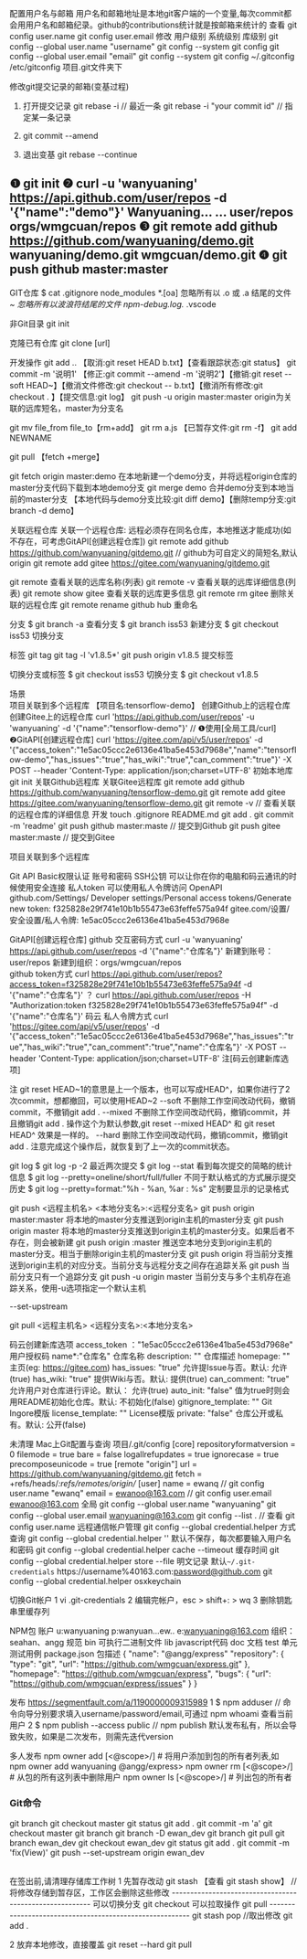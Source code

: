 
配置用户名与邮箱
用户名和邮箱地址是本地git客户端的一个变量,每次commit都会用用户名和邮箱纪录。github的contributions统计就是按邮箱来统计的
查看
git config user.name
git config user.email
修改
用户级别                                    系统级别              库级别
git config --global user.name "username"   git config --system   git config
git config --global user.email "email"     git config --system   git config
~/.gitconfig                               /etc/gitconfig        项目.git文件夹下


修改git提交记录的邮箱(变基过程)
1. 打开提交记录
  git rebase -i                   // 最近一条
  git rebase -i "your commit id"  // 指定某一条记录

2. git commit --amend
3. 退出变基
git rebase --continue
 




❶ git init 
❷ curl -u 'wanyuaning' https://api.github.com/user/repos -d '{"name":"demo"}'    Wanyuaning... ...   user/repos  orgs/wmgcuan/repos
❸ git remote add github https://github.com/wanyuaning/demo.git   wanyuaning/demo.git   wmgcuan/demo.git
❹ git push github master:master
------------------------------------------------------------------------

GIT仓库
 $ cat .gitignore 
node_modules
*.[oa]   忽略所有以 .o 或 .a 结尾的文件
*~        忽略所有以波浪符结尾的文件
npm-debug.log.*
.vscode

 非Git目录 
git init

 克隆已有仓库 
git clone [url]

 开发操作 
git add ..  【取消:git reset HEAD b.txt】【查看跟踪状态:git status】
git commit -m '说明1'   【修正:git commit --amend -m '说明2'】【撤销:git reset --soft HEAD~】【撤消文件修改:git checkout -- b.txt】【撤消所有修改:git checkout . 】【提交信息:git log】
git push -u origin master:master   origin为关联的远库短名，master为分支名

git mv file_from file_to【rm+add】
git rm a.js 【已暂存文件:git rm <file> -f】
git add NEWNAME

git pull 【fetch +merge】

git fetch origin master:demo    在本地新建一个demo分支，并将远程origin仓库的master分支代码下载到本地demo分支
git merge demo                         合并demo分支到本地当前的master分支 【本地代码与demo分支比较:git diff demo】【删除temp分支:git branch -d demo】

 关联远程仓库 
关联一个远程仓库: 远程必须存在同名仓库，本地推送才能成功(如不存在，可考虑GitAPI[创建远程仓库])
git remote add github https://github.com/wanyuaning/gitdemo.git  // github为可自定义的简短名,默认origin
git remote add gitee https://gitee.com/wanyuaning/gitdemo.git

git remote                                   查看关联的远库名称(列表)
git remote -v                              查看关联的远库详细信息(列表)
git remote show gitee               查看关联的远库更多信息
git remote rm gitee                    删除关联的远程仓库
git remote rename github hub  重命名

 分支 
$ git branch -a                    查看分支
$ git branch iss53               新建分支
$ git checkout iss53           切换分支

 标签 
git tag
git tag -l 'v1.8.5*'
git push origin v1.8.5          提交标签

切换分支或标签
$ git checkout iss53           切换分支
$ git checkout v1.8.5

 场景                                                                         
项目关联到多个远程库 【项目名:tensorflow-demo】
 创建Github上的远程仓库   创建Gitee上的远程仓库 
curl 'https://api.github.com/user/repos' -u 'wanyuaning' -d '{"name":"tensorflow-demo"}'   // ❶使用[全局工具/curl]   ❷GitAPI[创建远程仓库]
curl 'https://gitee.com/api/v5/user/repos' -d '{"access_token":"1e5ac05ccc2e6136e41ba5e453d7968e","name":"tensorflow-demo","has_issues":"true","has_wiki":"true","can_comment":"true"}' -X POST --header 'Content-Type: application/json;charset=UTF-8'
 初始本地库 
git init 
 关联Github远程库   关联Gitee远程库 
git remote add github https://github.com/wanyuaning/tensorflow-demo.git 
git remote add gitee https://gitee.com/wanyuaning/tensorflow-demo.git 
git remote -v   // 查看关联的远程仓库的详细信息
 开发 
touch .gitignore README.md
git add . 
git commit -m 'readme'
git push github master:maste  // 提交到Github
git push gitee master:maste  // 提交到Gitee

项目关联到多个远程库 

Git API
Basic权限认证 账号和密码
SSH公钥 可以让你在你的电脑和码云通讯的时候使用安全连接
私人token 可以使用私人令牌访问 OpenAPI
github.com/Settings/ Developer settings/Personal access tokens/Generate new token: f325828e29f741e10b1b55473e63feffe575a94f
gitee.com/设置/安全设置/私人令牌: 1e5ac05ccc2e6136e41ba5e453d7968e

GitAPI[创建远程仓库]
github 交互密码方式
curl -u 'wanyuaning' https://api.github.com/user/repos -d '{"name":"仓库名"}'  新建到账号：user/repos  新建到组织：orgs/wmgcuan/repos   
github token方式
curl https://api.github.com/user/repos?access_token=f325828e29f741e10b1b55473e63feffe575a94f -d '{"name":"仓库名"}'
？
curl https://api.github.com/user/repos -H "Authorization:token f325828e29f741e10b1b55473e63feffe575a94f" -d '{"name":"仓库名"}'
码云 私人令牌方式
curl 'https://gitee.com/api/v5/user/repos' -d '{"access_token":"1e5ac05ccc2e6136e41ba5e453d7968e","has_issues":"true","has_wiki":"true","can_comment":"true","name":"仓库名"}' -X POST --header 'Content-Type: application/json;charset=UTF-8'
注[码云创建新库选项]




 注 
git reset 
HEAD~1的意思是上一个版本，也可以写成HEAD^，如果你进行了2次commit，想都撤回，可以使用HEAD~2
--soft       不删除工作空间改动代码，撤销commit，不撤销git add . 
--mixed    不删除工作空间改动代码，撤销commit，并且撤销git add . 操作这个为默认参数,git reset --mixed HEAD^ 和 git reset HEAD^ 效果是一样的。
--hard       删除工作空间改动代码，撤销commit，撤销git add . 注意完成这个操作后，就恢复到了上一次的commit状态。

git log
$ git log -p -2  最近两次提交
$ git log --stat  看到每次提交的简略的统计信息
$ git log --pretty=oneline/short/full/fuller   不同于默认格式的方式展示提交历史
$ git log --pretty=format:"%h - %an, %ar : %s"   定制要显示的记录格式

git push <远程主机名> <本地分支名>:<远程分支名>
git push origin master:master  将本地的master分支推送到origin主机的master分支
git push origin master               将本地的master分支推送到origin主机的master分支。如果后者不存在，则会被新建
git push origin :master              推送空本地分支到origin主机的master分支。相当于删除origin主机的master分支
git push origin                            将当前分支推送到origin主机的对应分支。当前分支与远程分支之间存在追踪关系
git push                                       当前分支只有一个追踪分支
git push -u origin master	     当前分支与多个主机存在追踪关系，使用-u选项指定一个默认主机

--set-upstream

git pull <远程主机名> <远程分支名>:<本地分支名>

码云创建新库选项
access_token	："1e5ac05ccc2e6136e41ba5e453d7968e"  用户授权码
name*:"仓库名" 仓库名称
description: "" 仓库描述
homepage: ""	 主页(eg: https://gitee.com)
has_issues: "true"	允许提Issue与否。默认: 允许(true)
has_wiki: "true"	 提供Wiki与否。默认: 提供(true)
can_comment: "true" 允许用户对仓库进行评论。默认： 允许(true)
auto_init: "false"	 值为true时则会用README初始化仓库。默认: 不初始化(false)
gitignore_template: "" Git Ingore模版
license_template: ""	 License模版
private: "false" 仓库公开或私有。默认: 公开(false)


未清理
Mac上Git配置与查询
项目/.git/config
[core]
	repositoryformatversion = 0
	filemode = true
	bare = false
	logallrefupdates = true
	ignorecase = true
	precomposeunicode = true
[remote "origin"]
	url = https://github.com/wanyuaning/gitdemo.git
	fetch = +refs/heads/*:refs/remotes/origin/*
[user]
	name = ewanq  // git config user.name "ewanq" 
	email = ewanoo@163.com  // git config user.email ewanoo@163.com
全局
git config --global user.name "wanyuaning"
git config --global user.email wanyuaning@163.com
git config --list .  // 查看
git config user.name
远程通信帐户管理
git config --global credential.helper  方式查询
git config --global credential.helper ''  默认不保存，每次都要输入用户名和密码
git config --global credential.helper cache --timeout <seconds> 缓存时间
git config --global credential.helper store --file <path> 明文记录
默认`~/.git-credentials`
https://username%40163.com:password@github.com
git config --global credential.helper osxkeychain

切换Git帐户
1 vi .git-credentials 
2 编辑完帐户，esc > shift+: > wq
3 删除钥匙串里缓存列 


NPM包
账户 
u:wanyuaning  p:wanyuan...ew.. e:wanyuaning@163.com
组织：seahan、angg
规范
bin  可执行二进制文件
lib  javascript代码
doc  文档
test  单元测试用例
package.json  包描述
{
"name": "@angg/express"
"repository": { "type": "git", "url": "https://github.com/wmgcuan/express.git" },
"homepage": "https://github.com/wmgcuan/express",
"bugs": { "url": "https://github.com/wmgcuan/express/issues" }
}


发布 https://segmentfault.com/a/1190000009315989
1 $ npm adduser // 命令向导分别要求填入username/password/email,可通过 npm whoami 查看当前用户
2 $ npm publish --access public // npm publish 默认发布私有，所以会导致失败，如果是二次发布，则需先迭代version

多人发布
npm owner add <user> [<@scope>/]<pkg> # 将用户添加到包的所有者列表,如 npm owner add wanyuaning @angg/express>
npm owner rm <user> [<@scope>/]<pkg> # 从包的所有这列表中删除用户
npm owner ls [<@scope>/]<pkg> # 列出包的所有者


### Git命令
git branch
git checkout master
git status
git add .
git commit -m 'a'
git checkout master
git branch
git branch -D ewan_dev
git branch
git pull
git branch ewan_dev
git checkout ewan_dev
git status
git add .
git commit -m 'fix(View)' 
git push --set-upstream origin ewan_dev


<br>
在签出前,请清理存储库工作树
1 先暂存改动
git stash 【查看 git stash  show】  //将修改存储到暂存区，工作区会删除这些修改
--------------------------------------------------------
可以切换分支 git checkout <feture_branch>
可以拉取操作 git pull
--------------------------------------------------------
git stash pop //取出修改
git add .

2 放弃本地修改，直接覆盖
git reset --hard
git pull






